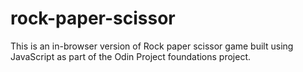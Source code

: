# rock-paper-scissor
This is an in-browser version of Rock paper scissor game built using JavaScript as part of the Odin Project foundations project.
